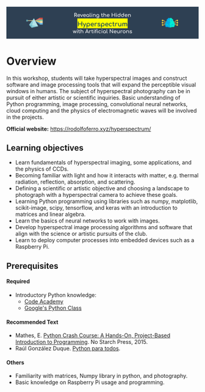 ![Revealing the Hidden Hyperspectrum with Artificial Neurons](banner.png)

# Overview

In this workshop, students will take hyperspectral images and construct software and image processing tools that will expand the perceptible visual windows in humans. The subject of hyperspectral photography can be in pursuit of either artistic or scientific inquiries. Basic understanding of Python programming, image processing, convolutional neural networks, cloud computing and the physics of electromagnetic waves will be involved in the projects.

**Official website:** <https://rodolfoferro.xyz/hyperspectrum/>

## Learning objectives

- Learn fundamentals of hyperspectral imaging, some applications, and the physics of CCDs.
- Becoming familiar with light and how it interacts with matter, e.g. thermal radiation, reflection, absorption, and scattering.
- Defining a scientific or artistic objective and choosing a landscape to photograph with a hyperspectral camera to achieve these goals.
- Learning Python programming using libraries such as numpy, matplotlib, scikit-image, scipy, tensorflow, and keras with an introduction to matrices and linear algebra.
- Learn the basics of neural networks to work with images.
- Develop hyperspectral image processing algorithms and software that align with the science or artistic pursuits of the club.
- Learn to deploy computer processes into embedded devices such as a Raspberry Pi.

## Prerequisites

#### Required

- Introductory Python knowledge: 
  - [Code Academy](https://www.codecademy.com/learn/learn-python-3)
  - [Google's Python Class](https://developers.google.com/edu/python/)

#### Recommended Text

- Mathes, E. [Python Crash Course: A Hands-On, Project-Based Introduction to Programming](https://nostarch.com/pythoncrashcourse/). No Starch Press, 2015. 
- Raúl González Duque. [Python para todos](https://launchpadlibrarian.net/18980633/Python%20para%20todos.pdf).


#### Others

- Familiarity with matrices, Numpy library in python, and photography.
- Basic knowledge on Raspberry Pi usage and programming.